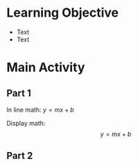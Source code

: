 # Learning Objective
- Text
- Text

# Main Activity
## Part 1
In line math: $y = mx+b$

Display math: 
$$y = mx+b$$

## Part 2

